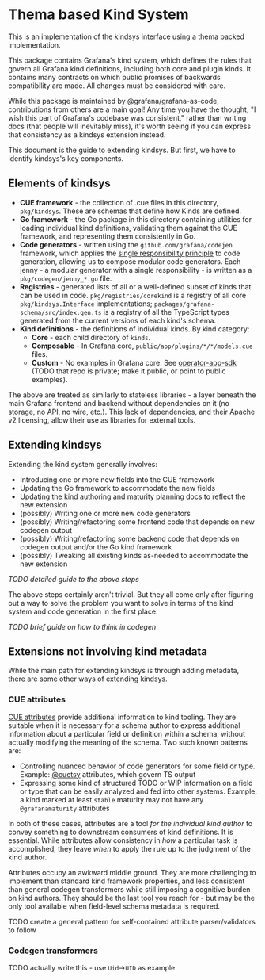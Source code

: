 # Thema based Kind System

This is an implementation of the kindsys interface using a thema backed implementation.

This package contains Grafana's kind system, which defines the rules that govern all Grafana kind definitions, including both core and plugin kinds. It contains many contracts on which public promises of backwards compatibility are made. All changes must be considered with care.

While this package is maintained by @grafana/grafana-as-code, contributions from others are a main goal! Any time you have the thought, "I wish this part of Grafana's codebase was consistent," rather than writing docs (that people will inevitably miss), it's worth seeing if you can express that consistency as a kindsys extension instead.

This document is the guide to extending kindsys. But first, we have to identify kindsys's key components.

## Elements of kindsys

* **CUE framework** - the collection of .cue files in this directory, `pkg/kindsys`. These are schemas that define how Kinds are defined.
* **Go framework** - the Go package in this directory containing utilities for loading individual kind definitions, validating them against the CUE framework, and representing them consistently in Go.
* **Code generators** - written using the `github.com/grafana/codejen` framework, which applies the [single responsibility principle](https://en.wikipedia.org/wiki/Single-responsibility_principle) to code generation, allowing us to compose modular code generators. Each jenny - a modular generator with a single responsibility - is written as a `pkg/codegen/jenny_*.go` file.
* **Registries** - generated lists of all or a well-defined subset of kinds that can be used in code. `pkg/registries/corekind` is a registry of all core `pkg/kindsys.Interface` implementations; `packages/grafana-schema/src/index.gen.ts` is a registry of all the TypeScript types generated from the current versions of each kind's schema.
* **Kind definitions** - the definitions of individual kinds. By kind category:
  * **Core** - each child directory of `kinds`.
  * **Composable** - In Grafana core, `public/app/plugins/*/*/models.cue` files.
  * **Custom** - No examples in Grafana core. See [operator-app-sdk](https://github.com/grafana/operator-app-sdk) (TODO that repo is private; make it public, or point to public examples).

The above are treated as similarly to stateless libraries - a layer beneath the main Grafana frontend and backend without dependencies on it (no storage, no API, no wire, etc.). This lack of dependencies, and their Apache v2 licensing, allow their use as libraries for external tools.

## Extending kindsys

Extending the kind system generally involves:

* Introducing one or more new fields into the CUE framework
* Updating the Go framework to accommodate the new fields
* Updating the kind authoring and maturity planning docs to reflect the new extension
* (possibly) Writing one or more new code generators
* (possibly) Writing/refactoring some frontend code that depends on new codegen output
* (possibly) Writing/refactoring some backend code that depends on codegen output and/or the Go kind framework
* (possibly) Tweaking all existing kinds as-needed to accommodate the new extension

_TODO detailed guide to the above steps_

The above steps certainly aren't trivial. But they all come only after figuring out a way to solve the problem you want to solve in terms of the kind system and code generation in the first place.

_TODO brief guide on how to think in codegen_

## Extensions not involving kind metadata

While the main path for extending kindsys is through adding metadata, there are some other ways of extending kindsys.

### CUE attributes

[CUE attributes](https://cuelang.org/docs/references/spec/#attributes) provide additional information to kind tooling. They are suitable when it is necessary for a schema author to express additional information about a particular field or definition within a schema, without actually modifying the meaning of the schema. Two such known patterns are:

* Controlling nuanced behavior of code generators for some field or type. Example: [@cuetsy](https://github.com/grafana/cuetsy#usage) attributes, which govern TS output
* Expressing some kind of structured TODO or WIP information on a field or type that can be easily analyzed and fed into other systems. Example: a kind marked at least `stable` maturity may not have any `@grafanamaturity` attributes

In both of these cases, attributes are a tool _for the individual kind author_ to convey something to downstream consumers of kind definitions. It is essential. While attributes allow consistency in _how_ a particular task is accomplished, they leave _when_ to apply the rule up to the judgment of the kind author.

Attributes occupy an awkward middle ground. They are more challenging to implement than standard kind framework properties, and less consistent than general codegen transformers while still imposing a cognitive burden on kind authors. They should be the last tool you reach for - but may be the only tool available when field-level schema metadata is required.

TODO create a general pattern for self-contained attribute parser/validators to follow

### Codegen transformers

TODO actually write this - use `Uid`->`UID` as example
